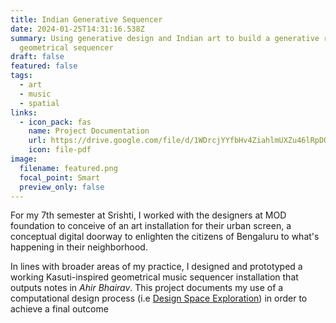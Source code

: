 ```yaml
---
title: Indian Generative Sequencer
date: 2024-01-25T14:31:16.538Z
summary: Using generative design and Indian art to build a generative raga based
  geometrical sequencer
draft: false
featured: false
tags:
  - art
  - music
  - spatial
links:
  - icon_pack: fas
    name: Project Documentation
    url: https://drive.google.com/file/d/1WDrcjYYfbHv4ZiahlmUXZu46lRpDO97D/view?usp=drive_link
    icon: file-pdf
image:
  filename: featured.png
  focal_point: Smart
  preview_only: false
---
```

For my 7th semester at Srishti, I worked with the designers at MOD foundation to conceive of an art installation for their urban screen, a conceptual digital doorway to enlighten the citizens of Bengaluru to what's happening in their neighborhood.

 In lines with broader areas of my practice, I designed and prototyped a working Kasuti-inspired geometrical music sequencer installation that outputs notes in *Ahir Bhairav*. This project documents my use of a computational design process (i.e [Design Space Exploration](https://medium.com/generative-design/step-1-generate-6bf73fb3a004)) in order to achieve a final outcome